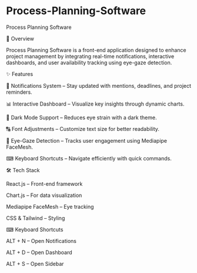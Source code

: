 # Process-Planning-Software
Process Planning Software

📌 Overview

Process Planning Software is a front-end application designed to enhance project management by integrating real-time notifications, interactive dashboards, and user availability tracking using eye-gaze detection.

		
✨ Features

📢 Notifications System – Stay updated with mentions, deadlines, and project reminders.

📊 Interactive Dashboard – Visualize key insights through dynamic charts.

🌙 Dark Mode Support – Reduces eye strain with a dark theme.

🔠 Font Adjustments – Customize text size for better readability.

👀 Eye-Gaze Detection – Tracks user engagement using Mediapipe FaceMesh.

⌨ Keyboard Shortcuts – Navigate efficiently with quick commands.


🛠 Tech Stack

React.js – Front-end framework

Chart.js – For data visualization

Mediapipe FaceMesh – Eye tracking

CSS & Tailwind – Styling


⌨ Keyboard Shortcuts

ALT + N – Open Notifications

ALT + D – Open Dashboard

ALT + S – Open Sidebar

